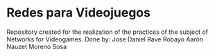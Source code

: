 # Redes para Videojuegos
Repository created for the realization of the practices of the subject of Networks for Videogames.
Done by:
Jose Daniel Rave Robayo
Aarón Nauzet Moreno Sosa
